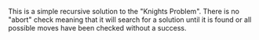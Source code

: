This is a simple recursive solution to the "Knights Problem".
There is no "abort" check meaning that it will search for a solution until it is found or all possible moves have been checked without a success.
